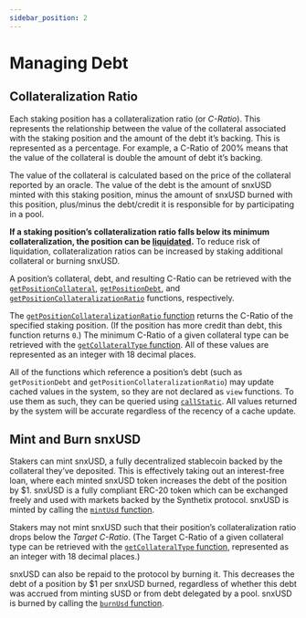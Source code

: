 ```yaml
---
sidebar_position: 2
---
```


# Managing Debt

## Collateralization Ratio

Each staking position has a collateralization ratio (or _C-Ratio_). This represents the relationship between the value of the collateral associated with the staking position and the amount of the debt it’s backing. This is represented as a percentage. For example, a C-Ratio of 200% means that the value of the collateral is double the amount of debt it’s backing.

The value of the collateral is calculated based on the price of the collateral reported by an oracle. The value of the debt is the amount of snxUSD minted with this staking position, minus the amount of snxUSD burned with this position, plus/minus the debt/credit it is responsible for by participating in a pool.

**If a staking position’s collateralization ratio falls below its minimum collateralization, the position can be [liquidated](/protocol/staking-positions/liquidations).** To reduce risk of liquidation, collateralization ratios can be increased by staking additional collateral or burning snxUSD.

A position’s collateral, debt, and resulting C-Ratio can be retrieved with the [`getPositionCollateral`](/protocol/technical-reference/smart-contracts#getpositioncollateral), [`getPositionDebt`](/protocol/technical-reference/smart-contracts#getpositiondebt), and [`getPositionCollateralizationRatio`](/protocol/technical-reference/smart-contracts#getpositioncollateralizationratio) functions, respectively.

The [`getPositionCollateralizationRatio` function](/protocol/technical-reference/smart-contracts#getpositioncollateralizationratio) returns the C-Ratio of the specified staking position. (If the position has more credit than debt, this function returns `0`.) The minimum C-Ratio of a given collateral type can be retrieved with the [`getCollateralType` function](/protocol/technical-reference/smart-contracts#getcollateraltype). All of these values are represented as an integer with 18 decimal places.

All of the functions which reference a position’s debt (such as `getPositionDebt` and `getPositionCollateralizationRatio`) may update cached values in the system, so they are not declared as `view` functions. To use them as such, they can be queried using [`callStatic`](https://docs.ethers.io/v5/single-page/#/v5/api/contract/contract/-%23-contract-callStatic). All values returned by the system will be accurate regardless of the recency of a cache update.

## Mint and Burn snxUSD

Stakers can mint snxUSD, a fully decentralized stablecoin backed by the collateral they’ve deposited. This is effectively taking out an interest-free loan, where each minted snxUSD token increases the debt of the position by $1. snxUSD is a fully compliant ERC-20 token which can be exchanged freely and used with markets backed by the Synthetix protocol. snxUSD is minted by calling the [`mintUsd` function](/protocol/technical-reference/smart-contracts#mintusd).

Stakers may not mint snxUSD such that their position’s collateralization ratio drops below the _Target C-Ratio_. (The Target C-Ratio of a given collateral type can be retrieved with the [`getCollateralType` function](/protocol/technical-reference/smart-contracts#getcollateraltype), represented as an integer with 18 decimal places.)

snxUSD can also be repaid to the protocol by burning it. This decreases the debt of a position by $1 per snxUSD burned, regardless of whether this debt was accrued from minting sUSD or from debt delegated by a pool. snxUSD is burned by calling the [`burnUsd` function](/protocol/technical-reference/smart-contracts#burnusd).
